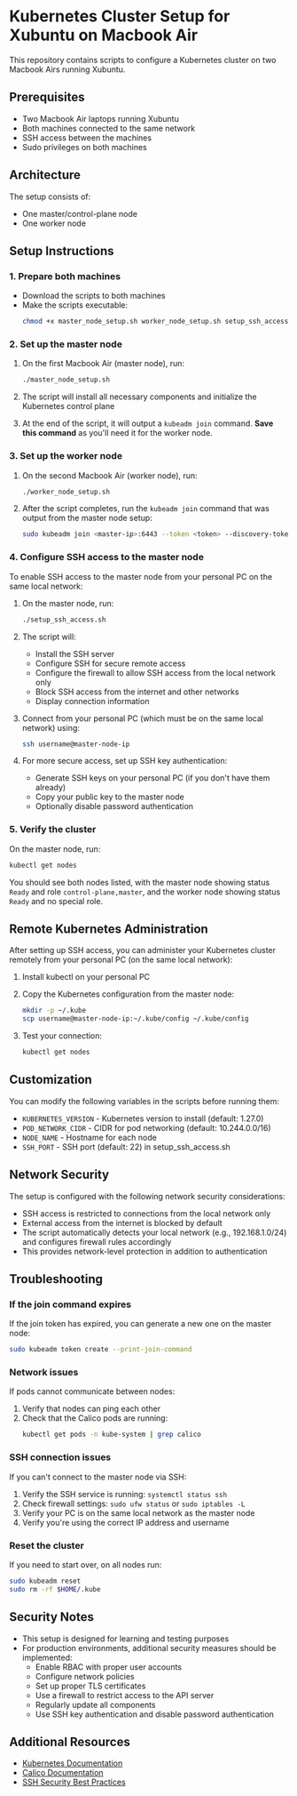 # Kubernetes Cluster Setup for Xubuntu on Macbook Air

This repository contains scripts to configure a Kubernetes cluster on two Macbook Airs running Xubuntu.

## Prerequisites

- Two Macbook Air laptops running Xubuntu
- Both machines connected to the same network
- SSH access between the machines
- Sudo privileges on both machines

## Architecture

The setup consists of:
- One master/control-plane node
- One worker node

## Setup Instructions

### 1. Prepare both machines

- Download the scripts to both machines
- Make the scripts executable:
  ```bash
  chmod +x master_node_setup.sh worker_node_setup.sh setup_ssh_access.sh
  ```

### 2. Set up the master node

1. On the first Macbook Air (master node), run:
   ```bash
   ./master_node_setup.sh
   ```

2. The script will install all necessary components and initialize the Kubernetes control plane

3. At the end of the script, it will output a `kubeadm join` command. **Save this command** as you'll need it for the worker node.

### 3. Set up the worker node

1. On the second Macbook Air (worker node), run:
   ```bash
   ./worker_node_setup.sh
   ```

2. After the script completes, run the `kubeadm join` command that was output from the master node setup:
   ```bash
   sudo kubeadm join <master-ip>:6443 --token <token> --discovery-token-ca-cert-hash sha256:<hash>
   ```

### 4. Configure SSH access to the master node

To enable SSH access to the master node from your personal PC on the same local network:

1. On the master node, run:
   ```bash
   ./setup_ssh_access.sh
   ```

2. The script will:
   - Install the SSH server
   - Configure SSH for secure remote access
   - Configure the firewall to allow SSH access from the local network only
   - Block SSH access from the internet and other networks
   - Display connection information

3. Connect from your personal PC (which must be on the same local network) using:
   ```bash
   ssh username@master-node-ip
   ```

4. For more secure access, set up SSH key authentication:
   - Generate SSH keys on your personal PC (if you don't have them already)
   - Copy your public key to the master node
   - Optionally disable password authentication

### 5. Verify the cluster

On the master node, run:
```bash
kubectl get nodes
```

You should see both nodes listed, with the master node showing status `Ready` and role `control-plane,master`, and the worker node showing status `Ready` and no special role.

## Remote Kubernetes Administration

After setting up SSH access, you can administer your Kubernetes cluster remotely from your personal PC (on the same local network):

1. Install kubectl on your personal PC

2. Copy the Kubernetes configuration from the master node:
   ```bash
   mkdir -p ~/.kube
   scp username@master-node-ip:~/.kube/config ~/.kube/config
   ```

3. Test your connection:
   ```bash
   kubectl get nodes
   ```

## Customization

You can modify the following variables in the scripts before running them:

- `KUBERNETES_VERSION` - Kubernetes version to install (default: 1.27.0)
- `POD_NETWORK_CIDR` - CIDR for pod networking (default: 10.244.0.0/16)
- `NODE_NAME` - Hostname for each node
- `SSH_PORT` - SSH port (default: 22) in setup_ssh_access.sh

## Network Security

The setup is configured with the following network security considerations:

- SSH access is restricted to connections from the local network only
- External access from the internet is blocked by default
- The script automatically detects your local network (e.g., 192.168.1.0/24) and configures firewall rules accordingly
- This provides network-level protection in addition to authentication

## Troubleshooting

### If the join command expires

If the join token has expired, you can generate a new one on the master node:
```bash
sudo kubeadm token create --print-join-command
```

### Network issues

If pods cannot communicate between nodes:
1. Verify that nodes can ping each other
2. Check that the Calico pods are running:
   ```bash
   kubectl get pods -n kube-system | grep calico
   ```

### SSH connection issues

If you can't connect to the master node via SSH:
1. Verify the SSH service is running: `systemctl status ssh`
2. Check firewall settings: `sudo ufw status` or `sudo iptables -L`
3. Verify your PC is on the same local network as the master node
4. Verify you're using the correct IP address and username

### Reset the cluster

If you need to start over, on all nodes run:
```bash
sudo kubeadm reset
sudo rm -rf $HOME/.kube
```

## Security Notes

- This setup is designed for learning and testing purposes
- For production environments, additional security measures should be implemented:
  - Enable RBAC with proper user accounts
  - Configure network policies
  - Set up proper TLS certificates
  - Use a firewall to restrict access to the API server
  - Regularly update all components
  - Use SSH key authentication and disable password authentication

## Additional Resources

- [Kubernetes Documentation](https://kubernetes.io/docs/)
- [Calico Documentation](https://docs.projectcalico.org/)
- [SSH Security Best Practices](https://www.ssh.com/academy/ssh/security) 